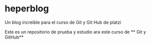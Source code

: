 # heperblog
Un blog increíble para el curso de Git y Git Hub de platzi

Este es un repositorio de prueba y estudio ara este curso de ** Git y GitHub**
